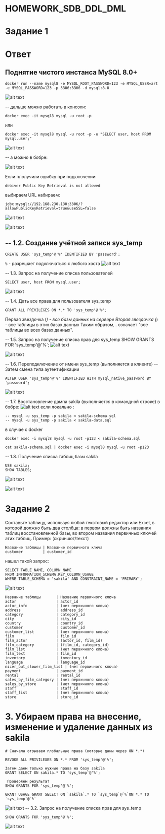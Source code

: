 # HOMEWORK_SDB_DDL_DML
# Задание 1
# Ответ
## Поднятие чистого инстанса MySQL 8.0+
```
docker run --name mysql8 -e MYSQL_ROOT_PASSWORD=123 -e MYSQL_USER=art -e MYSQL_PASSWORD=123 -p 3306:3306 -d mysql:8.0

```
![alt text](image.png)


-- дальше можно работать в консоли:

```
docker exec -it mysql8 mysql -u root -p
```
или 
```
docker exec -it mysql8 mysql -u root -p -e "SELECT user, host FROM mysql.user;"
```
![alt text](image-1.png)


-- а можно в бобре: 

![alt text](image-2.png)

Если плолучили ошибку при подключении 
```
debiver Public Key Retrieval is not allowed 
```
выбираем URL набираем: 
```
jdbc:mysql://192.168.230.130:3306/?allowPublicKeyRetrieval=true&useSSL=false
```
![alt text](image-3.png)

![alt text](image-4.png)



## -- 1.2. Создание учётной записи sys_temp
```
CREATE USER 'sys_temp'@'%' IDENTIFIED BY 'password';
```
``%`` - разрешает подключаться с любого хоста
![alt text](image-5.png)



-- 1.3. Запрос на получение списка пользователей
```
SELECT user, host FROM mysql.user;
```
![alt text](image-6.png)


-- 1.4. Дать все права для пользователя sys_temp
```
GRANT ALL PRIVILEGES ON *.* TO 'sys_temp'@'%';
```
Первая звездочка (*) - все базы данных на сервере
Вторая звездочка (*) - все таблицы в этих базах данных
Таким образом, *.* означает "все таблицы во всех базах данных".

-- 1.5. Запрос на получение списка прав для sys_temp
SHOW GRANTS FOR 'sys_temp'@'%';
![alt text](image-7.png)

![alt text](image-8.png)


-- 1.6. Переподключение от имени sys_temp (выполняется в клиенте)
-- Затем смена типа аутентификации
```
ALTER USER 'sys_temp'@'%' IDENTIFIED WITH mysql_native_password BY 'password';
```
![alt text](image-9.png)

-- 1.7. Восстановление дампа sakila (выполняется в командной строке)
в бобре:
![alt text](image-10.png)
если локально :
```
-- mysql -u sys_temp -p sakila < sakila-schema.sql
-- mysql -u sys_temp -p sakila < sakila-data.sql
```
в случае с docker
```
docker exec -i mysql8 mysql -u root -p123 < sakila-schema.sql
```
```
cat sakila-schema.sql | docker exec -i mysql8 mysql -u root -p123
```


-- 1.8. Получение списка таблиц базы sakila
```
USE sakila;
SHOW TABLES;
```
![alt text](image-11.png)

![alt text](image-12.png)


# Задание 2
Составьте таблицу, используя любой текстовый редактор или Excel, в которой должно быть два столбца: в первом должны быть названия таблиц восстановленной базы, во втором названия первичных ключей этих таблиц. Пример: (скриншот/текст)
```
Название таблицы | Название первичного ключа
customer         | customer_id

```
нашел такой запрос: 
```
SELECT TABLE_NAME, COLUMN_NAME 
FROM INFORMATION_SCHEMA.KEY_COLUMN_USAGE 
WHERE TABLE_SCHEMA = 'sakila' AND CONSTRAINT_NAME = 'PRIMARY';
```
![alt text](image-13.png)
```
Название таблицы       | Название первичного ключа
actor                  | actor_id
actor_info             | (нет первичного ключа)
address                | address_id
category               | category_id
city                   | city_id
country                | country_id
customer               | customer_id
customer_list          | (нет первичного ключа)
film                   | film_id
film_actor             | (actor_id, film_id)
film_category          | (film_id, category_id)
film_list              | (нет первичного ключа)
film_text              | film_id
inventory              | inventory_id
language               | language_id
nicer_but_slower_film_list | (нет первичного ключа)
payment                | payment_id
rental                 | rental_id
sales_by_film_category | (нет первичного ключа)
sales_by_store         | (нет первичного ключа)
staff                  | staff_id
staff_list             | (нет первичного ключа)
store                  | store_id
```

# 3. Убираем права на внесение, изменение и удаление данных из sakila
```
# Сначала отзываем глобальные права (которые даны через ON *.*)

REVOKE ALL PRIVILEGES ON *.* FROM 'sys_temp'@'%';
```
```
Затем даем только нужные права на базу sakila
GRANT SELECT ON sakila.* TO 'sys_temp'@'%';
```
```
 Проверяем результат
SHOW GRANTS FOR 'sys_temp'@'%';
```
```
GRANT USAGE GRANT SELECT ON `sakila`.* TO `sys_temp`@`%`ON *.* TO `sys_temp`@`%`

```

![alt text](image-14.png)
-- 3.2. Запрос на получение списка прав для sys_temp
```
SHOW GRANTS FOR 'sys_temp'@'%';
```
![alt text](image-15.png)